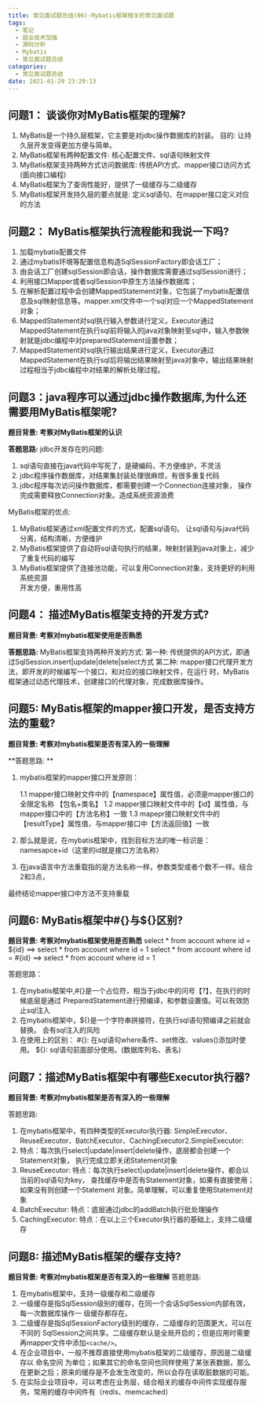 ```yaml
---
title: 常见面试题总结(06)-Mybatis框架相关的常见面试题
tags:
  - 笔记
  - 就业技术加强
  - 源码分析
  - Mybatis
  - 常见面试题总结
categories:
  - 常见面试题总结
date: 2021-01-29 23:29:13
---
```


## **问题1**： 谈谈你对MyBatis框架的理解?

1. MyBatis是一个持久层框架，它主要是对jdbc操作数据库的封装。 
   目的: 让持久层开发变得更加方便与简单。
2. MyBatis框架有两种配置文件: 核心配置文件、sql语句映射文件
3. MyBatis框架支持两种方式访问数据库: 传统API方式、mapper接口访问方式(面向接口编程)
4. MyBatis框架为了查询性能好，提供了一级缓存与二级缓存
5. MyBatis框架开发持久层的要点就是: 定义sql语句、在mapper接口定义对应的方法

## **问题2**： MyBatis框架执行流程能和我说一下吗?

1. 加载mybatis配置文件
2. 通过mybatis环境等配置信息构造SqlSessionFactory即会话工厂；
3. 由会话工厂创建sqlSession即会话，操作数据库需要通过sqlSession进行；
4. 利用接口Mapper或者sqlSession中原生方法操作数据库；
5. 在解析配置过程中会创建MappedStatement对象，它包装了mybatis配置信息及sql映射信息等。mapper.xml文件中一个sql对应一个MappedStatement对象；
6. MappedStatement对sql执行输入参数进行定义，Executor通过 MappedStatement在执行sql前将输入的java对象映射至sql中，输入参数映射就是jdbc编程中对preparedStatement设置参数；
7. MappedStatement对sql执行输出结果进行定义，Executor通过 MappedStatement在执行sql后将输出结果映射至java对象中，输出结果映射过程相当于jdbc编程中对结果的解析处理过程。



## **问题3**：java程序可以通过jdbc操作数据库,为什么还需要用MyBatis框架呢?

**题目背景: 考察对MyBatis框架的认识**

**答题思路:**
jdbc开发存在的问题:

1. sql语句直接在java代码中写死了，是硬编码，不方便维护，不灵活
2. jdbc程序操作数据库，对结果集封装处理很麻烦，有很多重复代码
3. jdbc程序每次访问操作数据库，都需要创建一个Connection连接对象，
   	    操作完成需要释放Connection对象。造成系统资源浪费

MyBatis框架的优点:

1. MyBatis框架通过xml配置文件的方式，配置sql语句。
   让sql语句与java代码分离，结构清晰，方便维护
2. MyBatis框架提供了自动将sql语句执行的结果，映射封装到java对象上，减少了重复代码的编写
3. MyBatis框架提供了连接池功能，可以复用Connection对象，支持更好的利用系统资源	
   开发方便，重用性高



## **问题4**： 描述MyBatis框架支持的开发方式?

**题目背景: 考察对mybatis框架使用是否熟悉**

**答题思路:**
	MyBatis框架支持两种开发的方式:
	第一种: 传统提供的API方式，即通过SqlSession.insert|update|delete|select方式
	第二种: mapper接口代理开发方法，即开发的时候编写一个接口，和对应的接口映射文件，在运行
	       时，MyBatis框架通过动态代理技术，创建接口的代理对象，完成数据库操作。

## **问题5**: MyBatis框架的mapper接口开发，是否支持方法的重载?

**题目背景: 考察对mybatis框架是否有深入的一些理解**

**答题思路: **

1. mybatis框架的mapper接口开发原则：

   1.1 mapper接口映射文件中的【namespace】属性值，必须是mapper接口的全限定名称
   【包名+类名】
   1.2 mapper接口映射文件中的【id】属性值，与mapper接口中的【方法名称】一致
   1.3 mapepr接口映射文件中的【resultType】属性值，与mapper接口中【方法返回值】一致

2. 那么就是说，在mybatis框架中，找到目标方法的唯一标识是：
   namesapce+id（这里的id就是接口方法名称）		

3. 在java语言中方法重载指的是方法名称一样，参数类型或者个数不一样。结合2和3点，

最终结论mapper接口中方法不支持重载



## **问题6**: MyBatis框架中#{}与${}区别?

**题目背景: 考察对mybatis框架使用是否熟悉**
select * from account where id = ${id} ==> select * from account where id = 1
select * from account where id = #{id} ==> select * from account where id = 1

答题思路：

1. 在mybatis框架中,#{}是一个占位符，相当于jdbc中的问号【?】，在执行的时候底层是通过
   PreparedStatement进行预编译，和参数设置值。可以有效防止sql注入
2. 在mybatis框架中，${}是一个字符串拼接符，在执行sql语句预编译之前就会替换。
     会有sql注入的风险	
3. 在使用上的区别：
     #{}: 在sql语句where条件、set修改、values()添加时使用。
     ${}: sql语句前面部分使用。(数据库列名、表名)

## **问题7**：描述MyBatis框架中有哪些Executor执行器?

**题目背景: 考察对mybatis框架是否有深入的一些理解**

答题思路:

1. 在mybatis框架中，有四种类型的Executor执行器:
   		SimpleExecutor、ReuseExecutor、BatchExecutor、CachingExecutor2.SimpleExecutor:
2. 特点：每次执行select|update|insert|delete操作，底层都会创建一个Statement对象，
   	      执行完成立即关闭Statement对象	
3. ReuseExecutor:
   	特点：每次执行select|update|insert|delete操作，都会以当前的sql语句为key，
   	     查找缓存中是否有Statement对象，如果有直接使用；如果没有则创建一个Statement
   	     对象。简单理解，可以重复使用Statement对象
4. BatchExecutor:
   	特点：底层通过jdbc的addBatch执行批处理操作
5. CachingExecutor:
   	特点：在以上三个Executor执行器的基础上，支持二级缓存



## **问题8**: 描述MyBatis框架的缓存支持?

**题目背景: 考察对mybatis框架是否有深入的一些理解**
答题思路:

1. 在mybatis框架中，支持一级缓存和二级缓存
2. 一级缓存是指SqlSession级别的缓存，在同一个会话SqlSession内部有效，每一次数据库操作一
   	  级缓存都存在。
3. 二级缓存是指SqlSessionFactory级别的缓存，二级缓存的范围更大，可以在不同的
   	  SqlSession之间共享。二级缓存默认是全局开启的；但是应用时需要再mapper文件中添加`<cache/>`。
4. 在企业项目中，一般不推荐直接使用mybatis框架的二级缓存，原因是二级缓存以 命名空间 为单位；如果其它的命名空间也同样使用了某张表数据，那么在更新之后；原来的缓存是不会发生改变的，所以会存在读取脏数据的可能。
5. 在实际企业项目中，可以考虑在业务层，结合相关的缓存中间件实现缓存服务。常用的缓存中间件有（redis、memcached）

